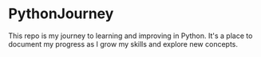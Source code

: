 # PythonJourney
This repo is my journey to learning and improving in Python. It's a place to document my progress as I grow my skills and explore new concepts.
